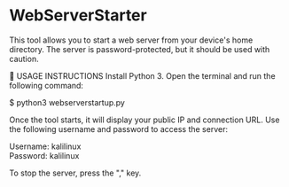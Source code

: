 # WebServerStarter 
This tool allows you to start a web server from your device's home directory.
The server is password-protected, but it should be used with caution.

📌 USAGE INSTRUCTIONS
Install Python 3.
Open the terminal and run the following command:

$ python3 webserverstartup.py

Once the tool starts, it will display your public IP and connection URL.
Use the following username and password to access the server:

Username: kalilinux  
Password: kalilinux  

To stop the server, press the "," key.
